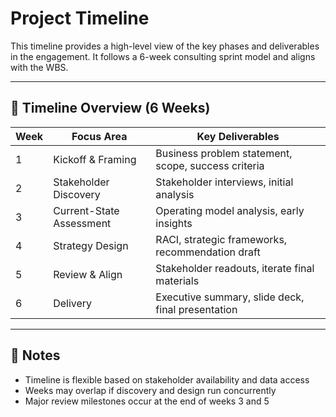 # Project Timeline

This timeline provides a high-level view of the key phases and deliverables in the engagement. It follows a 6-week consulting sprint model and aligns with the WBS.

---

## 📆 Timeline Overview (6 Weeks)

| Week | Focus Area             | Key Deliverables                                |
|------|------------------------|--------------------------------------------------|
| 1    | Kickoff & Framing      | Business problem statement, scope, success criteria |
| 2    | Stakeholder Discovery  | Stakeholder interviews, initial analysis         |
| 3    | Current-State Assessment | Operating model analysis, early insights        |
| 4    | Strategy Design        | RACI, strategic frameworks, recommendation draft |
| 5    | Review & Align         | Stakeholder readouts, iterate final materials   |
| 6    | Delivery               | Executive summary, slide deck, final presentation |

---

## 🧠 Notes

- Timeline is flexible based on stakeholder availability and data access
- Weeks may overlap if discovery and design run concurrently
- Major review milestones occur at the end of weeks 3 and 5

